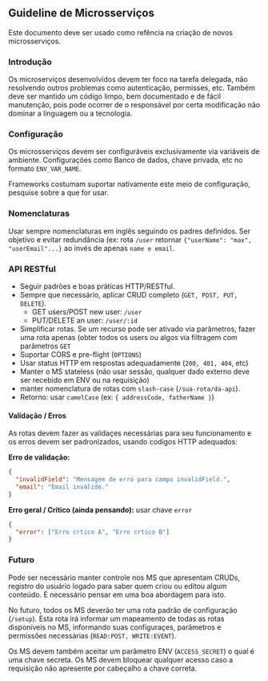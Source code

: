 ## Guideline de Microsserviços

Este documento deve ser usado como refência na criação de novos microsserviços.

### Introdução

Os microserviços desenvolvidos devem ter foco na tarefa delegada, não resolvendo outros problemas como autenticação, permisses, etc. Também deve ser mantido um código limpo, bem documentado e de fácil manutenção, pois pode ocorrer de o responsável por certa modificação não dominar a linguagem ou a tecnologia.

### Configuração

Os microsserviços devem ser configuráveis exclusivamente via variáveis de ambiente. Configurações como Banco de dados, chave privada, etc no formato `ENV_VAR_NAME`.

Frameworks costumam suportar nativamente este meio de configuração, pesquise sobre a que for usar.

### Nomenclaturas

Usar sempre nomenclaturas em inglês seguindo os padres definidos. Ser objetivo e evitar redundância (ex: rota `/user` retornar `{"userName": "max", "userEmail"...}` ao invés de apenas `name e email`.

### API RESTful

 - Seguir padrões e boas práticas HTTP/RESTful.
 - Sempre que necessário, aplicar CRUD completo (`GET, POST, PUT, DELETE`). 
    - GET users/POST new user: `/user`
    - PUT/DELETE an user: `/user/:id`
 - Simplificar rotas. Se um recurso pode ser ativado via parâmetros, fazer uma rota apenas (obter todos os users ou algos via filtragem com parâmetros `GET`
 - Suportar CORS e pre-flight (`OPTIONS`)
 - Usar status HTTP em respostas adequadamente (`200, 401, 404`, etc)
 - Manter o MS stateless (não usar sessão, qualquer dado externo deve ser recebido em ENV ou na requisição)
 - manter nomenclatura de rotas com `slash-case` (`/sua-rota/da-api`).
 - Retorno: usar `camelCase` (ex: `{ addressCode, fatherName }`)

#### Validação / Erros

As rotas devem fazer as validaçes necessárias para seu funcionamento e os erros devem ser padronizados, usando codigos HTTP adequados:

**Erro de validação:**

```json
{
  "invalidField": "Mensagem de erro para campo invalidField.",
  "email": "Email inválido."
}
```

**Erro geral / Crítico (ainda pensando):** usar chave `error`

```json
{
  "error": ["Erro crtico A", "Erro crtico B"]
}
```

### Futuro

Pode ser necessário manter controle nos MS que apresentam CRUDs, registro do usuário logado para saber quem criou ou editou algum conteúdo. É necessário pensar em uma boa abordagem para isto.

No futuro, todos os MS deverão ter uma rota padrão de configuração (`/setup`). Esta rota irá informar um mapeamento de todas as rotas disponíveis no MS, informando suas configuraçes, parâmetros e permissões necessárias (`READ:POST, WRITE:EVENT`).

Os MS devem também aceitar um parâmetro ENV (`ACCESS_SECRET`) o qual é uma chave secreta. Os MS devem bloquear qualquer acesso caso a requisição não apresente por cabeçalho a chave correta.
